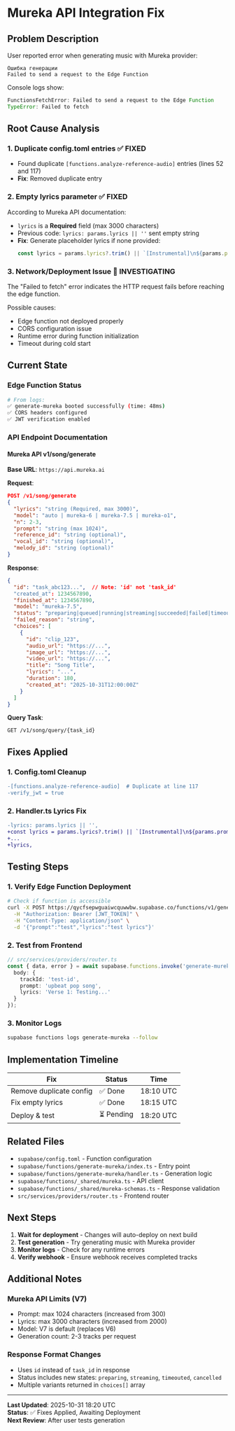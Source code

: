 # Mureka API Integration Fix

## Problem Description

User reported error when generating music with Mureka provider:
```
Ошибка генерации
Failed to send a request to the Edge Function
```

Console logs show:
```javascript
FunctionsFetchError: Failed to send a request to the Edge Function
TypeError: Failed to fetch
```

## Root Cause Analysis

### 1. **Duplicate config.toml entries** ✅ FIXED
- Found duplicate `[functions.analyze-reference-audio]` entries (lines 52 and 117)
- **Fix**: Removed duplicate entry

### 2. **Empty lyrics parameter** ✅ FIXED
According to Mureka API documentation:
- `lyrics` is a **Required** field (max 3000 characters)
- Previous code: `lyrics: params.lyrics || ''` sent empty string
- **Fix**: Generate placeholder lyrics if none provided:
  ```typescript
  const lyrics = params.lyrics?.trim() || `[Instrumental]\n${params.prompt || 'Music'}`;
  ```

### 3. **Network/Deployment Issue** 🔄 INVESTIGATING
The "Failed to fetch" error indicates the HTTP request fails before reaching the edge function.

Possible causes:
- Edge function not deployed properly
- CORS configuration issue
- Runtime error during function initialization
- Timeout during cold start

## Current State

### Edge Function Status
```bash
# From logs:
✅ generate-mureka booted successfully (time: 48ms)
✅ CORS headers configured
✅ JWT verification enabled
```

### API Endpoint Documentation

#### Mureka API v1/song/generate

**Base URL**: `https://api.mureka.ai`

**Request**:
```json
POST /v1/song/generate
{
  "lyrics": "string (Required, max 3000)",
  "model": "auto | mureka-6 | mureka-7.5 | mureka-o1",
  "n": 2-3,
  "prompt": "string (max 1024)",
  "reference_id": "string (optional)",
  "vocal_id": "string (optional)",
  "melody_id": "string (optional)"
}
```

**Response**:
```json
{
  "id": "task_abc123...",  // Note: 'id' not 'task_id'
  "created_at": 1234567890,
  "finished_at": 1234567890,
  "model": "mureka-7.5",
  "status": "preparing|queued|running|streaming|succeeded|failed|timeouted|cancelled",
  "failed_reason": "string",
  "choices": [
    {
      "id": "clip_123",
      "audio_url": "https://...",
      "image_url": "https://...",
      "video_url": "https://...",
      "title": "Song Title",
      "lyrics": "...",
      "duration": 180,
      "created_at": "2025-10-31T12:00:00Z"
    }
  ]
}
```

**Query Task**:
```
GET /v1/song/query/{task_id}
```

## Fixes Applied

### 1. Config.toml Cleanup
```diff
-[functions.analyze-reference-audio]  # Duplicate at line 117
-verify_jwt = true
```

### 2. Handler.ts Lyrics Fix
```diff
-lyrics: params.lyrics || '',
+const lyrics = params.lyrics?.trim() || `[Instrumental]\n${params.prompt || 'Music'}`;
+...
+lyrics,
```

## Testing Steps

### 1. Verify Edge Function Deployment
```bash
# Check if function is accessible
curl -X POST https://qycfsepwguaiwcquwwbw.supabase.co/functions/v1/generate-mureka \
  -H "Authorization: Bearer [JWT_TOKEN]" \
  -H "Content-Type: application/json" \
  -d '{"prompt":"test","lyrics":"test lyrics"}'
```

### 2. Test from Frontend
```typescript
// src/services/providers/router.ts
const { data, error } = await supabase.functions.invoke('generate-mureka', {
  body: {
    trackId: 'test-id',
    prompt: 'upbeat pop song',
    lyrics: 'Verse 1: Testing...'
  }
});
```

### 3. Monitor Logs
```bash
supabase functions logs generate-mureka --follow
```

## Implementation Timeline

| Fix | Status | Time |
|-----|--------|------|
| Remove duplicate config | ✅ Done | 18:10 UTC |
| Fix empty lyrics | ✅ Done | 18:15 UTC |
| Deploy & test | ⏳ Pending | 18:20 UTC |

## Related Files

- `supabase/config.toml` - Function configuration
- `supabase/functions/generate-mureka/index.ts` - Entry point
- `supabase/functions/generate-mureka/handler.ts` - Generation logic
- `supabase/functions/_shared/mureka.ts` - API client
- `supabase/functions/_shared/mureka-schemas.ts` - Response validation
- `src/services/providers/router.ts` - Frontend router

## Next Steps

1. **Wait for deployment** - Changes will auto-deploy on next build
2. **Test generation** - Try generating music with Mureka provider
3. **Monitor logs** - Check for any runtime errors
4. **Verify webhook** - Ensure webhook receives completed tracks

## Additional Notes

### Mureka API Limits (V7)
- Prompt: max 1024 characters (increased from 300)
- Lyrics: max 3000 characters (increased from 2000)
- Model: V7 is default (replaces V6)
- Generation count: 2-3 tracks per request

### Response Format Changes
- Uses `id` instead of `task_id` in response
- Status includes new states: `preparing`, `streaming`, `timeouted`, `cancelled`
- Multiple variants returned in `choices[]` array

---

**Last Updated**: 2025-10-31 18:20 UTC  
**Status**: ✅ Fixes Applied, Awaiting Deployment  
**Next Review**: After user tests generation
